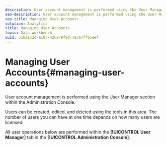 ```yaml
---
description: User account management is performed using the User Manager section within the Administration Console.
seo-description: User account management is performed using the User Manager section within the Administration Console.
seo-title: Managing User Accounts
solution: Analytics
title: Managing User Accounts
topic: Data workbench
uuid: 516a152c-e107-4268-8f9d-7e3a7ff05eef
---
```


# Managing User Accounts{#managing-user-accounts}

User account management is performed using the User Manager section within the Administration Console.

Users can be created, edited, and deleted using the tools in this area. The number of users you can have at one time depends on how many users are licensed.

All user operations below are performed within the **[!UICONTROL User Manager]** tab in the **[!UICONTROL Administration Console]**. 
